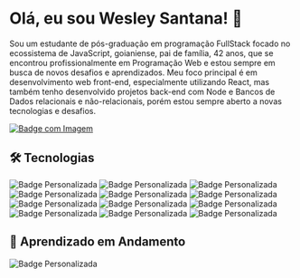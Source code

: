 # Olá, eu sou Wesley Santana! 👋

Sou um estudante de pós-graduação em programação FullStack focado no ecossistema de JavaScript, goianiense, pai de família, 42 anos, que se encontrou profissionalmente em Programação Web e estou sempre em busca de novos desafios e aprendizados. Meu foco principal é em desenvolvimento web front-end, especialmente utilizando React, mas também tenho desenvolvido projetos back-end com Node e Bancos de Dados relacionais e não-relacionais, porém estou sempre aberto a novas tecnologias e desafios.

[![Badge com Imagem](https://img.shields.io/badge/LinkedIn-0077B5?style=for-the-badge&logo=linkedin&logoColor=white)](https://www.linkedin.com/in/wesley-santana-22591a180/)
  

## 🛠 Tecnologias

![Badge Personalizada](https://img.shields.io/badge/JavaScript-323330?style=for-the-badge&logo=javascript&logoColor=F7DF1E)
![Badge Personalizada](https://img.shields.io/badge/React-20232A?style=for-the-badge&logo=react&logoColor=61DAFB)
![Badge Personalizada](https://img.shields.io/badge/Next.js-000000?style=for-the-badge&logo=nextdotjs&logoColor=white)
![Badge Personalizada](https://img.shields.io/badge/HTML5-E34F26?style=for-the-badge&logo=html5&logoColor=white)
![Badge Personalizada](https://img.shields.io/badge/CSS3-1572B6?style=for-the-badge&logo=css3&logoColor=white)
![Badge Personalizada](https://img.shields.io/badge/Sass-CC6699?style=for-the-badge&logo=sass&logoColor=white)
![Badge Personalizada](https://img.shields.io/badge/Tailwind_CSS-38B2AC?style=for-the-badge&logo=tailwind-css&logoColor=white)
![Badge Personalizada](https://img.shields.io/badge/GIT-E44C30?style=for-the-badge&logo=git&logoColor=white)
![Badge Personalizada](https://img.shields.io/badge/Redux-593D88?style=for-the-badge&logo=redux&logoColor=white)
![Badge Personalizada](https://img.shields.io/badge/Bootstrap-563D7C?style=for-the-badge&logo=bootstrap&logoColor=white)
![Badge Personalizada](https://img.shields.io/badge/Node%20js-339933?style=for-the-badge&logo=nodedotjs&logoColor=white)
![Badge Personalizada](https://img.shields.io/badge/Docker-2496ED?style=for-the-badge&logo=docker&logoColor=white)

## :dart: Aprendizado em Andamento
![Badge Personalizada](https://img.shields.io/badge/Amazon_AWS-FF9900?style=for-the-badge&logo=amazonaws&logoColor=white)

